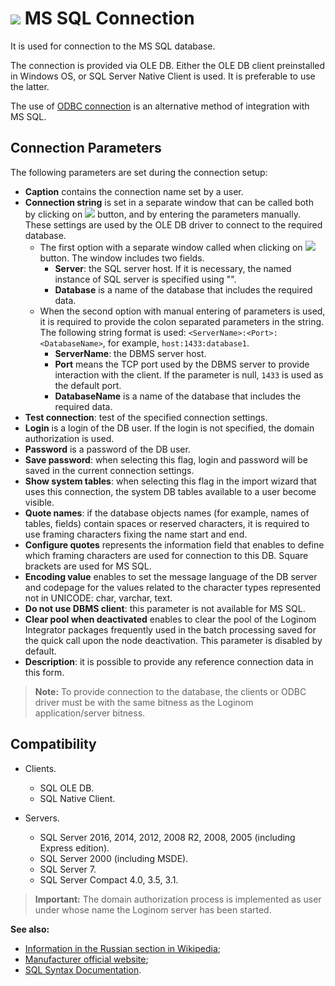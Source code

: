 # ![ ](../../../images/icons/data-sources/db-mssql_default.svg) MS SQL Connection

It is used for connection to the MS SQL database.

The connection is provided via OLE DB. Either the OLE DB client preinstalled in Windows OS, or SQL Server Native Client is used. It is preferable to use the latter.

The use of [ODBC connection](./odbc.md) is an alternative method of integration with MS SQL.

## Connection Parameters

The following parameters are set during the connection setup:

* **Caption** contains the connection name set by a user.
* **Connection string** is set in a separate window that can be called both by clicking on ![ ](../../../images/extjs-theme/form/open-trigger/open-trigger_default.svg) button, and by entering the parameters manually. These settings are used by the OLE DB driver to connect to the required database.
   * The first option with a separate window called when clicking on ![ ](../../../images/extjs-theme/form/open-trigger/open-trigger_default.svg) button. The window includes two fields.
      * **Server**: the SQL server host. If it is necessary, the named instance of SQL server is specified using "".
      * **Database** is a name of the database that includes the required data.
   * When the second option with manual entering of parameters is used, it is required to provide the colon separated parameters in the string. The following string format is used: `<ServerName>:<Port>:<DatabaseName>`, for example, `host:1433:database1`.
      * **ServerName**: the DBMS server host.
      * **Port** means the TCP port used by the DBMS server to provide interaction with the client. If the parameter is null, `1433` is used as the default port.
      * **DatabaseName** is a name of the database that includes the required data.
* **Test connection**: test of the specified connection settings.
* **Login** is a login of the DB user. If the login is not specified, the domain authorization is used.
* **Password** is a password of the DB user.
* **Save password**: when selecting this flag, login and password will be saved in the current connection settings.
* **Show system tables**: when selecting this flag in the import wizard that uses this connection, the system DB tables available to a user become visible.
* **Quote names**: if the database objects names (for example, names of tables, fields) contain spaces or reserved characters, it is required to use framing characters fixing the name start and end.
* **Configure quotes** represents the information field that enables to define which framing characters are used for connection to this DB. Square brackets are used for MS SQL.
* **Encoding value** enables to set the message language of the DB server and codepage for the values related to the character types represented not in UNICODE: char, varchar, text.
* **Do not use DBMS client**: this parameter is not available for MS SQL.
* **Clear pool when deactivated** enables to clear the pool of the Loginom Integrator packages frequently used in the batch processing saved for the quick call upon the node deactivation. This parameter is disabled by default.
* **Description**: it is possible to provide any reference connection data in this form.

> **Note:** To provide connection to the database, the clients or ODBC driver must be with the same bitness as the Loginom application/server bitness.

## Compatibility

* Clients.
   * SQL OLE DB.
   * SQL Native Client.

* Servers.
   * SQL Server 2016, 2014, 2012, 2008 R2, 2008, 2005 (including Express edition).
   * SQL Server 2000 (including MSDE).
   * SQL Server 7.
   * SQL Server Compact 4.0, 3.5, 3.1.

> **Important:** The domain authorization process is implemented as user under whose name the Loginom server has been started.

**See also:**

* [Information in the Russian section in Wikipedia](https://ru.wikipedia.org/wiki/Microsoft_SQL_Server);
* [Manufacturer official website](https://www.microsoft.com/ru-ru/sql-server);
* [SQL Syntax Documentation](https://docs.microsoft.com/ru-ru/sql/t-sql/queries/queries).

